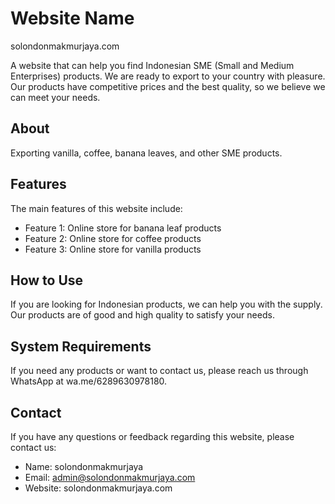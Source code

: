 # Website Name
solondonmakmurjaya.com

A website that can help you find Indonesian SME (Small and Medium Enterprises) products. We are ready to export to your country with pleasure. Our products have competitive prices and the best quality, so we believe we can meet your needs.

## About

Exporting vanilla, coffee, banana leaves, and other SME products.

## Features

The main features of this website include:

- Feature 1: Online store for banana leaf products
- Feature 2: Online store for coffee products
- Feature 3: Online store for vanilla products

## How to Use

If you are looking for Indonesian products, we can help you with the supply. Our products are of good and high quality to satisfy your needs.

## System Requirements

If you need any products or want to contact us, please reach us through WhatsApp at wa.me/6289630978180.

## Contact

If you have any questions or feedback regarding this website, please contact us:

- Name: solondonmakmurjaya
- Email: admin@solondonmakmurjaya.com
- Website: solondonmakmurjaya.com
